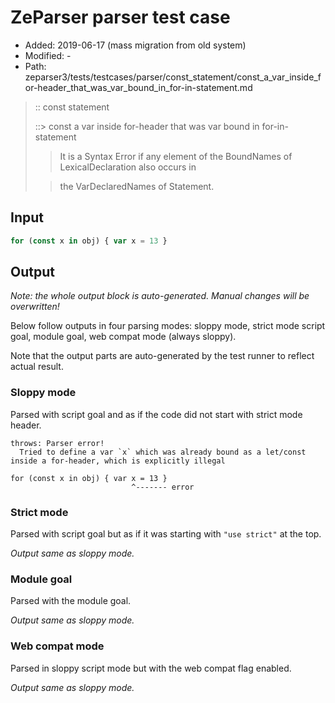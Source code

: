 # ZeParser parser test case

- Added: 2019-06-17 (mass migration from old system)
- Modified: -
- Path: zeparser3/tests/testcases/parser/const_statement/const_a_var_inside_for-header_that_was_var_bound_in_for-in-statement.md

> :: const statement
>
> ::> const a var inside for-header that was var bound in for-in-statement
>
> > It is a Syntax Error if any element of the BoundNames of LexicalDeclaration also occurs in
>
> > the VarDeclaredNames of Statement.

## Input

`````js
for (const x in obj) { var x = 13 }
`````

## Output

_Note: the whole output block is auto-generated. Manual changes will be overwritten!_

Below follow outputs in four parsing modes: sloppy mode, strict mode script goal, module goal, web compat mode (always sloppy).

Note that the output parts are auto-generated by the test runner to reflect actual result.

### Sloppy mode

Parsed with script goal and as if the code did not start with strict mode header.

`````
throws: Parser error!
  Tried to define a var `x` which was already bound as a let/const inside a for-header, which is explicitly illegal

for (const x in obj) { var x = 13 }
                           ^------- error
`````

### Strict mode

Parsed with script goal but as if it was starting with `"use strict"` at the top.

_Output same as sloppy mode._

### Module goal

Parsed with the module goal.

_Output same as sloppy mode._

### Web compat mode

Parsed in sloppy script mode but with the web compat flag enabled.

_Output same as sloppy mode._
